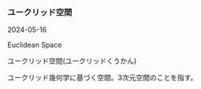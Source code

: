 <article id="ユークリッド空間">

### ユークリッド空間

<p class="st_update_header">2024-05-16</p>
<p class="st_name_header_en">Euclidean Space</p>
<p class="st_name_header_jp">ユークリッド空間(ユークリッドくうかん)</p>
<div class="article_explanation">ユークリッド幾何学に基づく空間。3次元空間のことを指す。</div>
</article>
